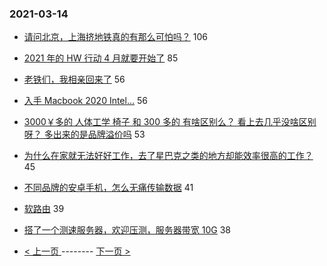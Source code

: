 ### 2021-03-14 
- [请问北京，上海挤地铁真的有那么可怕吗？](https://www.v2ex.com/t/761382) 106
- [2021 年的 HW 行动 4 月就要开始了](https://www.v2ex.com/t/761372) 85
- [老铁们，我相亲回来了](https://www.v2ex.com/t/761379) 56
- [入手 Macbook 2020 Intel...](https://www.v2ex.com/t/761488) 56
- [3000￥多的 人体工学 椅子 和 300 多的 有啥区别么？ 看上去几乎没啥区别呀？ 多出来的是品牌溢价吗](https://www.v2ex.com/t/761421) 53
- [为什么在家就无法好好工作，去了星巴克之类的地方却能效率很高的工作？](https://www.v2ex.com/t/761445) 45
- [不同品牌的安卓手机，怎么无痛传输数据](https://www.v2ex.com/t/761471) 41
- [软路由](https://www.v2ex.com/t/761443) 39
- [搭了一个测速服务器，欢迎压测，服务器带宽 10G](https://www.v2ex.com/t/761503) 38 

- [ < 上一页 ](https://github.com/able8/v2ex-hot-record/blob/master/2021-03-13.md) -------- [ 下一页 > ](https://github.com/able8/v2ex-hot-record/blob/master/2021-03-15.md)